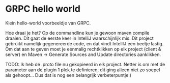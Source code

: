 # GRPC hello world

Klein hello-world voorbeeldje van GRPC.

Hoe draai je het?
Op de commandline kun je gewoon maven compile draaien. Dit gaat de eerste keer in IntelliJ waarschijnlijk mis.
Dit project gebruikt namelijk gegenereerde code, en dat vindt IntellIJ een beetje lastig.
Om dat aan te geven moet je eenmalig rechtklikken op elk project (client & server) en Maven -> Generate Sources and Update directories aanklikken.

TODO:
Ik heb de .proto file nu gekopieerd in elk project. Netter is om met de <protoSource> parameter aan de plugin 1 plek te definieren,
dit ging alleen niet zo soepel als gehoopt... Dus dat is nog een belangrijk verbeterpuntje:)
